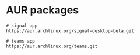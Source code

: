 # AUR packages

```
# signal app
https://aur.archlinux.org/signal-desktop-beta.git

# teams app
https://aur.archlinux.org/teams.git
```
